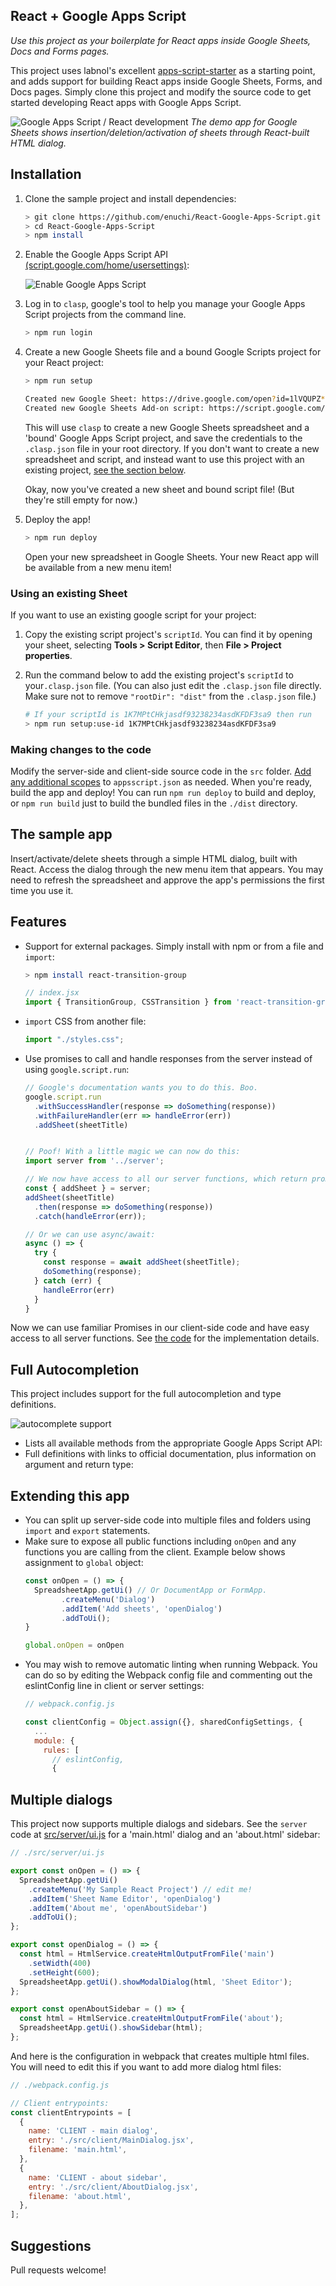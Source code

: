 

## React + Google Apps Script
*Use this project as your boilerplate for React apps inside Google Sheets, Docs and Forms pages.*

This project uses labnol's excellent [apps-script-starter](https://github.com/labnol/apps-script-starter) as a starting point, and adds support for building React apps inside Google Sheets, Forms, and Docs pages. Simply clone this project and modify the source code to get started developing React apps with Google Apps Script.

![Google Apps Script / React development](https://i.imgur.com/0yYQoYj.jpg "Start a React project for Google Apps Script")
*The demo app for Google Sheets shows insertion/deletion/activation of sheets through React-built HTML dialog.*

## Installation

 1. Clone the sample project and install dependencies:
    ```bash
    > git clone https://github.com/enuchi/React-Google-Apps-Script.git
    > cd React-Google-Apps-Script
    > npm install
    ```
 2. Enable the Google Apps Script API [(script.google.com/home/usersettings)](https://script.google.com/home/usersettings):
 
    ![Enable Google Apps Script](https://i.imgur.com/PxuNbP3.png "enable the Google Apps Script API")

3. Log in to `clasp`, google's tool to help you manage your Google Apps Script projects from the command line.
    ```bash
    > npm run login
    ```
4. Create a new Google Sheets file and a bound Google Scripts project for your React project:
    ```bash
    > npm run setup

    Created new Google Sheet: https://drive.google.com/open?id=1lVQUPZ*************************************
    Created new Google Sheets Add-on script: https://script.google.com/d/1K7MPtCH*************************************-**/edit
    ```
    This will use `clasp` to create a new Google Sheets spreadsheet and a 'bound' Google Apps Script project, and save the credentials to the `.clasp.json` file in your root directory. If you don't want to create a new spreadsheet and script, and instead want to use this project with an existing project, [see the section below](#Using-an-existing-Sheet).

    Okay, now you've created a new sheet and bound script file! (But they're still empty for now.)

5. Deploy the app!
    ```bash
    > npm run deploy
    ```
    Open your new spreadsheet in Google Sheets. Your new React app will be available from a new menu item!

### Using an existing Sheet
If you want to use an existing google script for your project:
1. Copy the existing script project's `scriptId`. You can find it by opening your sheet, selecting **Tools > Script Editor**, then **File > Project properties**.

2. Run the command below to add the existing project's `scriptId` to your`.clasp.json` file. (You can also just edit the `.clasp.json` file directly. Make sure not to remove `"rootDir": "dist"` from the `.clasp.json` file.)

    ```bash
    # If your scriptId is 1K7MPtCHkjasdf93238234asdKFDF3sa9 then run
    > npm run setup:use-id 1K7MPtCHkjasdf93238234asdKFDF3sa9
    ```

### Making changes to the code
Modify the server-side and client-side source code in the `src` folder. [Add any additional scopes](https://developers.google.com/apps-script/concepts/scopes) to `appsscript.json` as needed. When you're ready, build the app and deploy! You can run `npm run deploy` to build and deploy, or `npm run build` just to build the bundled files in the `./dist` directory.


## The sample app
Insert/activate/delete sheets through a simple HTML dialog, built with React. Access the dialog through the new menu item that appears. You may need to refresh the spreadsheet and approve the app's permissions the first time you use it.


## Features
- Support for external packages. Simply install with npm or from a file and `import`:
  ```bash
  > npm install react-transition-group
  ```
  ```js
  // index.jsx
  import { TransitionGroup, CSSTransition } from 'react-transition-group';
  ```
- `import` CSS from another file:
  ```js
  import "./styles.css";
  ```
 - Use promises to call and handle responses from the server instead of using `google.script.run`:
    ```js
    // Google's documentation wants you to do this. Boo.
    google.script.run
      .withSuccessHandler(response => doSomething(response))
      .withFailureHandler(err => handleError(err))
      .addSheet(sheetTitle)


    // Poof! With a little magic we can now do this:
    import server from '../server';

    // We now have access to all our server functions, which return promises!
    const { addSheet } = server;
    addSheet(sheetTitle)
      .then(response => doSomething(response))
      .catch(handleError(err));

    // Or we can use async/await:
    async () => {
      try {
        const response = await addSheet(sheetTitle);
        doSomething(response);
      } catch (err) {
        handleError(err)
      }
    }
    ```
Now we can use familiar Promises in our client-side code and have easy access to all server functions. See [the code](./src/client/server.js) for the implementation details.

## Full Autocompletion
This project includes support for the full autocompletion and type definitions.

![autocomplete support](https://i.imgur.com/W0Ks6Wj.gif "autocomplete")

- Lists all available methods from the appropriate Google Apps Script API:
- Full definitions with links to official documentation, plus information on argument and return type:


## Extending this app
- You can split up server-side code into multiple files and folders using `import` and `export` statements.
- Make sure to expose all public functions including `onOpen` and any functions you are calling from the client. Example below shows assignment to `global` object:
  ```js
  const onOpen = () => {
    SpreadsheetApp.getUi() // Or DocumentApp or FormApp.
          .createMenu('Dialog')
          .addItem('Add sheets', 'openDialog')
          .addToUi();
  }

  global.onOpen = onOpen
  ```
- You may wish to remove automatic linting when running Webpack. You can do so by editing the Webpack config file and commenting out the eslintConfig line in client or server settings:
  ```js
  // webpack.config.js

  const clientConfig = Object.assign({}, sharedConfigSettings, {
    ...
    module: {
      rules: [
        // eslintConfig,
        {
  ```

## Multiple dialogs
This project now supports multiple dialogs and sidebars. See the `server` code at [src/server/ui.js](./src/server/ui.js) for a 'main.html' dialog and an 'about.html' sidebar:
```js
// ./src/server/ui.js

export const onOpen = () => {
  SpreadsheetApp.getUi()
    .createMenu('My Sample React Project') // edit me!
    .addItem('Sheet Name Editor', 'openDialog')
    .addItem('About me', 'openAboutSidebar')
    .addToUi();
};

export const openDialog = () => {
  const html = HtmlService.createHtmlOutputFromFile('main')
    .setWidth(400)
    .setHeight(600);
  SpreadsheetApp.getUi().showModalDialog(html, 'Sheet Editor');
};

export const openAboutSidebar = () => {
  const html = HtmlService.createHtmlOutputFromFile('about');
  SpreadsheetApp.getUi().showSidebar(html);
};
```
And here is the configuration in webpack that creates multiple html files. You will need to edit this if you want to add more dialog html files:
```js
// ./webpack.config.js

// Client entrypoints:
const clientEntrypoints = [
  {
    name: 'CLIENT - main dialog',
    entry: './src/client/MainDialog.jsx',
    filename: 'main.html',
  },
  {
    name: 'CLIENT - about sidebar',
    entry: './src/client/AboutDialog.jsx',
    filename: 'about.html',
  },
];
```

## Suggestions
Pull requests welcome!
